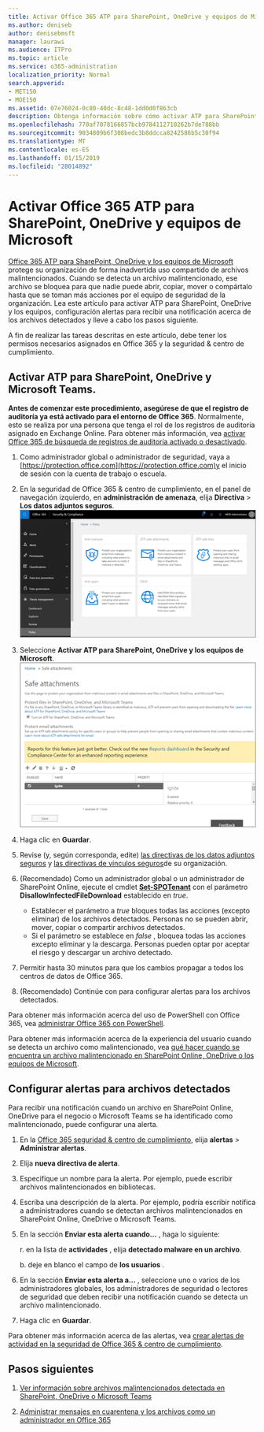 ```yaml
---
title: Activar Office 365 ATP para SharePoint, OneDrive y equipos de Microsoft
ms.author: deniseb
author: denisebmsft
manager: laurawi
ms.audience: ITPro
ms.topic: article
ms.service: o365-administration
localization_priority: Normal
search.appverid:
- MET150
- MOE150
ms.assetid: 07e76024-0c80-40dc-8c48-1dd0d0f863cb
description: Obtenga información sobre cómo activar ATP para SharePoint, OneDrive y equipos, incluido cómo establecer alertas para los archivos detectados.
ms.openlocfilehash: 770af7078166857bcb9784112710262b7de788bb
ms.sourcegitcommit: 9034809b6f308bedc3b8ddcca8242586b5c30f94
ms.translationtype: MT
ms.contentlocale: es-ES
ms.lasthandoff: 01/15/2019
ms.locfileid: "28014892"
---
```

# <a name="turn-on-office-365-atp-for-sharepoint-onedrive-and-microsoft-teams"></a>Activar Office 365 ATP para SharePoint, OneDrive y equipos de Microsoft

[Office 365 ATP para SharePoint, OneDrive y los equipos de Microsoft](atp-for-spo-odb-and-teams.md) protege su organización de forma inadvertida uso compartido de archivos malintencionados. Cuando se detecta un archivo malintencionado, ese archivo se bloquea para que nadie puede abrir, copiar, mover o compártalo hasta que se toman más acciones por el equipo de seguridad de la organización. Lea este artículo para activar ATP para SharePoint, OneDrive y los equipos, configuración alertas para recibir una notificación acerca de los archivos detectados y lleve a cabo los pasos siguiente. 
  
A fin de realizar las tareas descritas en este artículo, debe tener los permisos necesarios asignados en Office 365 y la seguridad &amp; centro de cumplimiento.
  
## <a name="turn-on-atp-for-sharepoint-onedrive-and-microsoft-teams"></a>Activar ATP para SharePoint, OneDrive y Microsoft Teams.

 **Antes de comenzar este procedimiento, asegúrese de que el registro de auditoría ya está activado para el entorno de Office 365**. Normalmente, esto se realiza por una persona que tenga el rol de los registros de auditoría asignado en Exchange Online. Para obtener más información, vea [activar Office 365 de búsqueda de registros de auditoría activado o desactivado](turn-audit-log-search-on-or-off.md).
  
1. Como administrador global o administrador de seguridad, vaya a [https://protection.office.com](https://protection.office.com)y el inicio de sesión con la cuenta de trabajo o escuela.
    
2. En la seguridad de Office 365 &amp; centro de cumplimiento, en el panel de navegación izquierdo, en **administración de amenaza**, elija **Directiva** \> **Los datos adjuntos seguros**. <br/>![En la seguridad &amp; centro de cumplimiento, elija Administración de amenaza \> directiva](media/08849c91-f043-4cd1-a55e-d440c86442f2.png)
  
3. Seleccione **Activar ATP para SharePoint, OneDrive y los equipos de Microsoft**.<br/>![Activar protección contra amenazas avanzadas para SharePoint Online, OneDrive para la empresa y los equipos de Microsoft](media/48cfaace-59cc-4e60-bf86-05ff6b99bdbf.png)
  
4. Haga clic en **Guardar**.
    
5. Revise (y, según corresponda, edite) [las directivas de los datos adjuntos seguros](set-up-atp-safe-attachments-policies.md) y [las directivas de vínculos seguros](set-up-atp-safe-links-policies.md)de su organización.
    
6. (Recomendado) Como un administrador global o un administrador de SharePoint Online, ejecute el cmdlet **[Set-SPOTenant](https://docs.microsoft.com/powershell/module/sharepoint-online/Set-SPOTenant?view=sharepoint-ps)** con el parámetro **DisallowInfectedFileDownload** establecido en *true*. <br/>
      - Establecer el parámetro a *true* bloques todas las acciones (excepto eliminar) de los archivos detectados. Personas no se pueden abrir, mover, copiar o compartir archivos detectados.
      - Si el parámetro se establece en *false* , bloquea todas las acciones excepto eliminar y la descarga. Personas pueden optar por aceptar el riesgo y descargar un archivo detectado.  
   
7. Permitir hasta 30 minutos para que los cambios propagar a todos los centros de datos de Office 365.
    
8. (Recomendado) Continúe con para configurar alertas para los archivos detectados.
    
Para obtener más información acerca del uso de PowerShell con Office 365, vea [administrar Office 365 con PowerShell](https://docs.microsoft.com/office365/enterprise/powershell/manage-office-365-with-office-365-powershell). 

Para obtener más información acerca de la experiencia del usuario cuando se detecta un archivo como malintencionado, vea [qué hacer cuando se encuentra un archivo malintencionado en SharePoint Online, OneDrive o los equipos de Microsoft](https://support.office.com/article/01e902ad-a903-4e0f-b093-1e1ac0c37ad2). 
  
## <a name="set-up-alerts-for-detected-files"></a>Configurar alertas para archivos detectados

Para recibir una notificación cuando un archivo en SharePoint Online, OneDrive para el negocio o Microsoft Teams se ha identificado como malintencionado, puede configurar una alerta.
  
1. En la [Office 365 seguridad &amp; centro de cumplimiento](https://protection.office.com), elija **alertas** \> **Administrar alertas**.
    
2. Elija **nueva directiva de alerta**.
    
3. Especifique un nombre para la alerta. Por ejemplo, puede escribir archivos malintencionados en bibliotecas.
    
4. Escriba una descripción de la alerta. Por ejemplo, podría escribir notifica a administradores cuando se detectan archivos malintencionados en SharePoint Online, OneDrive o Microsoft Teams.
    
5. En la sección **Enviar esta alerta cuando...** , haga lo siguiente: 
    
    r. en la lista de **actividades** , elija **detectado malware en un archivo**.
    
    b. deje en blanco el campo de **los usuarios** . 
    
6. En la sección **Enviar esta alerta a...** , seleccione uno o varios de los administradores globales, los administradores de seguridad o lectores de seguridad que deben recibir una notificación cuando se detecta un archivo malintencionado. 
    
7. Haga clic en **Guardar**.
    
Para obtener más información acerca de las alertas, vea [crear alertas de actividad en la seguridad de Office 365 &amp; centro de cumplimiento](create-activity-alerts.md). 
  
## <a name="next-steps"></a>Pasos siguientes

1. [Ver información sobre archivos malintencionados detectada en SharePoint, OneDrive o Microsoft Teams](malicious-files-detected-in-spo-odb-or-teams.md)
    
2. [Administrar mensajes en cuarentena y los archivos como un administrador en Office 365](manage-quarantined-messages-and-files.md)
    

  

